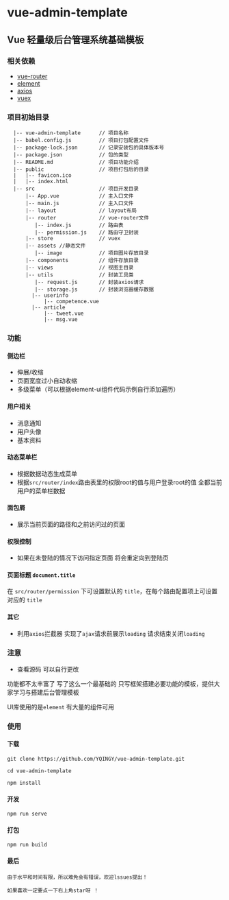 # vue-admin-template

## Vue 轻量级后台管理系统基础模板

### 相关依赖
* [vue-router](https://router.vuejs.org/zh/)
* [element](https://element.eleme.io/#/zh-CN/component/installation)
* [axios](https://www.kancloud.cn/yunye/axios/234845)
* [vuex](https://vuex.vuejs.org/zh/)

### 项目初始目录
```
  |-- vue-admin-template      // 项目名称
  |-- babel.config.js         // 项目打包配置文件
  |-- package-lock.json       // 记录安装包的具体版本号
  |-- package.json            // 包的类型
  |-- README.md               // 项目功能介绍
  |-- public                  // 项目打包后的目录
  |   |-- favicon.ico
  |   |-- index.html
  |-- src                     // 项目开发目录
      |-- App.vue             // 主入口文件
      |-- main.js             // 主入口文件
      |-- layout              // layout布局
      |-- router              // vue-router文件
         |-- index.js         // 路由表
         |-- permission.js    // 路由守卫封装
      |-- store               // vuex
      |-- assets //静态文件
         |-- image            // 项目图片存放目录
      |-- components          // 组件存放目录
      |-- views               // 视图主目录
      |-- utils               // 封装工具类
         |-- request.js       // 封装axios请求
         |-- storage.js       // 封装浏览器缓存数据
        |-- userinfo
            |-- competence.vue
        |-- article
            |-- tweet.vue
            |-- msg.vue

```
### 功能

#### 侧边栏
* 伸展/收缩
* 页面宽度过小自动收缩
* 多级菜单（可以根据element-ui组件代码示例自行添加遍历）

#### 用户相关
* 消息通知
* 用户头像
* 基本资料

#### 动态菜单栏
* 根据数据动态生成菜单
* 根据`src/router/index`路由表里的权限root的值与用户登录root的值 全都当前用户的菜单栏数据

#### 面包屑
* 展示当前页面的路径和之前访问过的页面

#### 权限控制
* 如果在未登陆的情况下访问指定页面 将会重定向到登陆页


#### 页面标题 `document.title`
在 `src/router/permission` 下可设置默认的 `title`，在每个路由配置项上可设置对应的 `title`

#### 其它
* 利用`axios`拦截器 实现了`ajax`请求前展示`loading` 请求结束关闭`loading`

### 注意
* 查看源码 可以自行更改

功能都不太丰富了 写了这么一个最基础的 只写框架搭建必要功能的模板，提供大家学习与搭建后台管理模板

UI库使用的是`element` 有大量的组件可用 

### 使用
#### 下载
```
git clone https://github.com/YQINGY/vue-admin-template.git

cd vue-admin-template

npm install
```

#### 开发
```
npm run serve
```

#### 打包
````
npm run build
````

#### 最后
````
由于水平和时间有限，所以难免会有错误，欢迎lssues提出！

如果喜欢一定要点一下右上角star呀 ！
````

